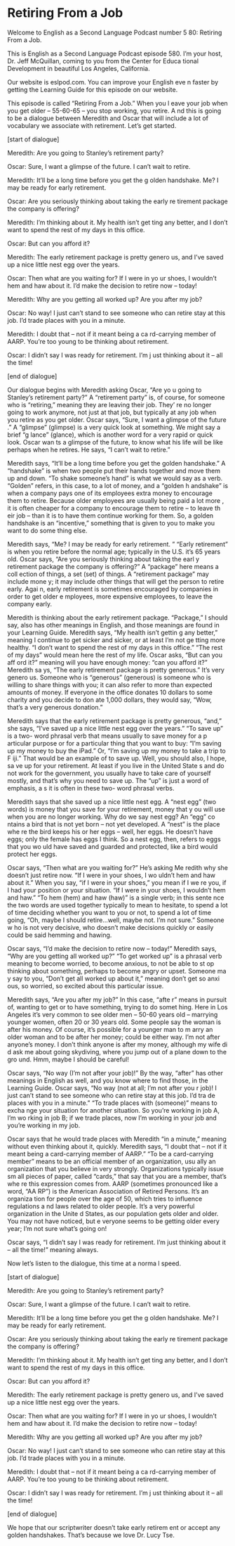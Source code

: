 # Retiring From a Job

Welcome to English as a Second Language Podcast number 5 80: Retiring From a Job.

This is English as a Second Language Podcast episode 580.  I’m your host, Dr. Jeff McQuillan, coming to you from the Center for Educa tional Development in beautiful Los Angeles, California.

Our website is eslpod.com.  You can improve your English eve n faster by getting the Learning Guide for this episode on our website.

This episode is called “Retiring From a Job.”  When you l eave your job when you get older – 55-60-65 – you stop working, you retire.  A nd this is going to be a dialogue between Meredith and Oscar that will include a lot of vocabulary we associate with retirement.  Let’s get started.

[start of dialogue]

Meredith:  Are you going to Stanley’s retirement party?

Oscar:  Sure, I want a glimpse of the future.  I can’t wait to retire.

Meredith:  It’ll be a long time before you get the g olden handshake.  Me?  I may be ready for early retirement.

Oscar:  Are you seriously thinking about taking the early re tirement package the company is offering?

Meredith:  I’m thinking about it.  My health isn’t get ting any better, and I don’t want to spend the rest of my days in this office.

Oscar:  But can you afford it?

Meredith:  The early retirement package is pretty genero us, and I’ve saved up a nice little nest egg over the years.

Oscar:  Then what are you waiting for?  If I were in yo ur shoes, I wouldn’t hem and haw about it.  I’d make the decision to retire now  – today!

Meredith:  Why are you getting all worked up?  Are you after my job?

 Oscar:  No way!  I just can’t stand to see someone who can retire stay at this job. I’d trade places with you in a minute.

Meredith:  I doubt that – not if it meant being a ca rd-carrying member of AARP. You’re too young to be thinking about retirement.

Oscar:  I didn’t say I was ready for retirement.  I’m j ust thinking about it – all the time!

[end of dialogue]

Our dialogue begins with Meredith asking Oscar, “Are yo u going to Stanley’s retirement party?”  A “retirement party” is, of course,  for someone who is “retiring,” meaning they are leaving their job.  They’ re no longer going to work anymore, not just at that job, but typically at any job when you retire as you get older.  Oscar says, “Sure, I want a glimpse of the future .”  A “glimpse” (glimpse) is a very quick look at something.  We might say a brief “g lance” (glance), which is another word for a very rapid or quick look.  Oscar wan ts a glimpse of the future, to know what his life will be like perhaps when  he retires.  He says, “I can’t wait to retire.”

Meredith says, “It’ll be a long time before you get the  golden handshake.”  A “handshake” is when two people put their hands together  and move them up and down.  “To shake someone’s hand” is what we would say as a  verb.  “Golden” refers, in this case, to a lot of money, and a “golden h andshake” is when a company pays one of its employees extra money to encourage them to retire. Because older employees are usually being paid a lot more , it is often cheaper for a company to encourage them to retire – to leave th eir job – than it is to have them continue working for them.  So, a golden handshake  is an “incentive,” something that is given to you to make you want to do some thing else.

Meredith says, “Me?  I may be ready for early retirement. ”  “Early retirement” is when you retire before the normal age; typically in the U.S. it’s 65 years old. Oscar says, “Are you seriously thinking about taking the earl y retirement package the company is offering?”  A “package” here means a coll ection of things, a set (set) of things.  A “retirement package” may include mone y; it may include other things that will get the person to retire early.  Agai n, early retirement is sometimes encouraged by companies in order to get older e mployees, more expensive employees, to leave the company early.

 Meredith is thinking about the early retirement package.   “Package,” I should say, also has other meanings in English, and those meanings are found in your Learning Guide.  Meredith says, “My health isn’t gettin g any better,” meaning I continue to get sicker and sicker, or at least I’m not ge tting more healthy.  “I don’t want to spend the rest of my days in this office.”  “The  rest of my days” would mean here the rest of my life.  Oscar asks, “But can you aff ord it?” meaning will you have enough money: “can you afford it?”  Meredith sa ys, “The early retirement package is pretty generous.”  It’s very genero us.  Someone who is “generous” (generous) is someone who is willing to share  things with you; it can also refer to more than expected amounts of money.  If everyone in the office donates 10 dollars to some charity and you decide to don ate 1,000 dollars, they would say, “Wow, that’s a very generous donation.”

Meredith says that the early retirement package is pretty  generous, “and,” she says, “I’ve saved up a nice little nest egg over the years.”  “To save up” is a two- word phrasal verb that means usually to save money for a p articular purpose or for a particular thing that you want to buy: “I’m saving  up my money to buy the iPad.”  Or, “I’m saving up my money to take a trip to F iji.”  That would be an example of to save up.  Well, you should also, I hope, sa ve up for your retirement.  At least if you live in the United State s and do not work for the government, you usually have to take care of yourself mostly, and that’s why you need to save up.  The “up” is just a word of emphasis, a s it is often in these two- word phrasal verbs.

Meredith says that she saved up a nice little nest egg.  A “nest egg” (two words) is money that you save for your retirement, money that y ou will use when you are no longer working.  Why do we say nest egg?  An “egg” co ntains a bird that is not yet born – not yet developed.  A “nest” is the place whe re the bird keeps his or her eggs – well, her eggs.  He doesn’t have eggs; only the female has eggs I think.  So a nest egg, then, refers to eggs that you wo uld have saved and guarded and protected, like a bird would protect her eggs.

Oscar says, “Then what are you waiting for?”  He’s asking Me redith why she doesn’t just retire now.  “If I were in your shoes, I wo uldn’t hem and haw about it.” When you say, “if I were in your shoes,” you mean if I we re you, if I had your position or your situation.  “If I were in your shoes, I  wouldn’t hem and haw.”  “To hem (hem) and haw (haw)” is a single verb; in this sente nce the two words are used together typically to mean to hesitate, to spend a lot of time deciding whether you want to you or not, to spend a lot of time  going, “Oh, maybe I should retire...well, maybe not.  I’m not sure.”  Someone w ho is not very decisive, who doesn’t make decisions quickly or easily could be said hemming  and hawing.

 Oscar says, “I’d make the decision to retire now – today!”  Meredith says, “Why are you getting all worked up?”  “To get worked up” is a phrasal verb meaning to become worried, to become anxious, to not be able to st op thinking about something, perhaps to become angry or upset.  Someone ma y say to you, “Don’t get all worked up about it,” meaning don’t get so anxi ous, so worried, so excited about this particular issue.

Meredith says, “Are you after my job?”  In this case, “afte r” means in pursuit of, wanting to get or to have something, trying to do somet hing.  Here in Los Angeles it’s very common to see older men – 50-60 years old  – marrying younger women, often 20 or 30 years old.  Some people say the woman is after his money.  Of course, it’s possible for a younger man to m arry an older woman and to be after her money; could be either way.  I’m not after anyone’s money.  I don’t think anyone is after my money, although my wife di d ask me about going skydiving, where you jump out of a plane down to the gro und.  Hmm, maybe I should be careful!

Oscar says, “No way (I’m not after your job)!”  By the way,  “after” has other meanings in English as well, and you know where to find those, in the Learning Guide.  Oscar says, “No way (not at all; I’m not after you r job)!  I just can’t stand to see someone who can retire stay at this job.  I’d tra de places with you in a minute.”  “To trade places with (someone)” means to excha nge your situation for another situation.  So you’re working in job A, I’m wo rking in job B; if we trade places, now I’m working in your job and you’re working in  my job.

Oscar says that he would trade places with Meredith “in a  minute,” meaning without even thinking about it, quickly.  Meredith says, “I  doubt that – not if it meant being a card-carrying member of AARP.”  “To be a card-carrying member” means to be an official member of an organization, usu ally an organization that you believe in very strongly.  Organizations typically issue sm all pieces of paper, called “cards,” that say that you are a member, that’s whe re this expression comes from.  AARP (sometimes pronounced like a word, “AA RP”) is the American Association of Retired Persons.  It’s an organiza tion for people over the age of 50, which tries to influence regulations a nd laws related to older people.  It’s a very powerful organization in the Unite d States, as our population gets older and older.  You may not have noticed, but e veryone seems to be getting older every year; I’m not sure what’s going on!

Oscar says, “I didn’t say I was ready for retirement.  I’m just thinking about it – all the time!” meaning always.

 Now let’s listen to the dialogue, this time at a norma l speed.

[start of dialogue]

Meredith:  Are you going to Stanley’s retirement party?

Oscar:  Sure, I want a glimpse of the future.  I can’t wait to retire.

Meredith:  It’ll be a long time before you get the g olden handshake.  Me?  I may be ready for early retirement.

Oscar:  Are you seriously thinking about taking the early re tirement package the company is offering?

Meredith:  I’m thinking about it.  My health isn’t get ting any better, and I don’t want to spend the rest of my days in this office.

Oscar:  But can you afford it?

Meredith:  The early retirement package is pretty genero us, and I’ve saved up a nice little nest egg over the years.

Oscar:  Then what are you waiting for?  If I were in yo ur shoes, I wouldn’t hem and haw about it.  I’d make the decision to retire now  – today!

Meredith:  Why are you getting all worked up?  Are you after my job?

Oscar:  No way!  I just can’t stand to see someone who can retire stay at this job. I’d trade places with you in a minute.

Meredith:  I doubt that – not if it meant being a ca rd-carrying member of AARP. You’re too young to be thinking about retirement.

Oscar:  I didn’t say I was ready for retirement.  I’m j ust thinking about it – all the time!

[end of dialogue]

We hope that our scriptwriter doesn’t take early retirem ent or accept any golden handshakes. That’s because we love Dr. Lucy Tse.





